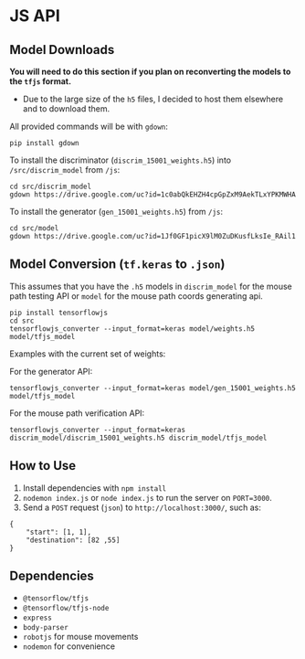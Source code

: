 # JS API

## Model Downloads

**You will need to do this section if you plan on reconverting the models to the `tfjs` format.**

- Due to the large size of the `h5` files, I decided to host them elsewhere and to download them.

All provided commands will be with `gdown`:

```
pip install gdown
```

To install the discriminator (`discrim_15001_weights.h5`) into `/src/discrim_model` from `/js`:

```
cd src/discrim_model
gdown https://drive.google.com/uc?id=1c0abQkEHZH4cpGpZxM9AekTLxYPKMWHA
```

To install the generator (`gen_15001_weights.h5`) from `/js`:

```
cd src/model
gdown https://drive.google.com/uc?id=1Jf0GF1picX9lM0ZuDKusfLksIe_RAil1
```

## Model Conversion (`tf.keras` to `.json`)

This assumes that you have the `.h5` models in `discrim_model` for the mouse path testing API or `model` for the mouse path coords generating api.

```
pip install tensorflowjs
cd src
tensorflowjs_converter --input_format=keras model/weights.h5 model/tfjs_model
```

Examples with the current set of weights:

For the generator API:

```
tensorflowjs_converter --input_format=keras model/gen_15001_weights.h5 model/tfjs_model
```

For the mouse path verification API:

```
tensorflowjs_converter --input_format=keras discrim_model/discrim_15001_weights.h5 discrim_model/tfjs_model
```

## How to Use

1. Install dependencies with `npm install`
2. `nodemon index.js` or `node index.js` to run the server on `PORT=3000`.
3. Send a `POST` request (`json`) to `http://localhost:3000/`, such as:

```
{
    "start": [1, 1],
    "destination": [82 ,55]
}
```

## Dependencies

- `@tensorflow/tfjs`
- `@tensorflow/tfjs-node`
- `express`
- `body-parser`
- `robotjs` for mouse movements
- `nodemon` for convenience

